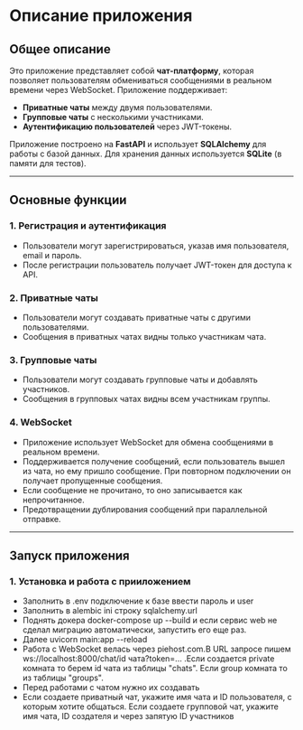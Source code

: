 # Описание приложения

## Общее описание
Это приложение представляет собой **чат-платформу**, которая позволяет пользователям обмениваться сообщениями в реальном времени через WebSocket. Приложение поддерживает:
- **Приватные чаты** между двумя пользователями.
- **Групповые чаты** с несколькими участниками.
- **Аутентификацию пользователей** через JWT-токены.

Приложение построено на **FastAPI** и использует **SQLAlchemy** для работы с базой данных. Для хранения данных используется **SQLite** (в памяти для тестов).

---

## Основные функции

### 1. **Регистрация и аутентификация**
- Пользователи могут зарегистрироваться, указав имя пользователя, email и пароль.
- После регистрации пользователь получает JWT-токен для доступа к API.

### 2. **Приватные чаты**
- Пользователи могут создавать приватные чаты с другими пользователями.
- Сообщения в приватных чатах видны только участникам чата.

### 3. **Групповые чаты**
- Пользователи могут создавать групповые чаты и добавлять участников.
- Сообщения в групповых чатах видны всем участникам группы.

### 4. **WebSocket**
- Приложение использует WebSocket для обмена сообщениями в реальном времени.
- Поддерживается получение сообщений, если пользователь вышел из чата, но ему пришло сообщение. При повторном подключении он получает пропущенные сообщения.
- Если сообщение не прочитано, то оно записывается как непрочитанное.
- Предотвращении дублирования сообщений при параллельной отправке.
---

## Запуск приложения

### 1. **Установка и работа с прииложением**
- Заполнить в .env подключение к базе ввести пароль и user
- Заполнить в alembic ini строку sqlalchemy.url
- Поднять докера docker-compose up --build и если сервис web не сделал миграцию автоматически, запустить его еще раз.
- Далее uvicorn main:app --reload
- Работа с WebSocket велась через piehost.com.В URL запросе пишем ws://localhost:8000/chat/id чата?token=... .Если создается private комната  то берем  id чата из таблицы "chats".
  Если group комната то из таблицы  "groups".
- Перед работами с чатом нужно их создавать
- Если создаете приватный чат, укажите имя чата и ID пользователя, с которым хотите общаться. Если создаете групповой чат, укажите имя чата, ID создателя и через запятую ID участников  
